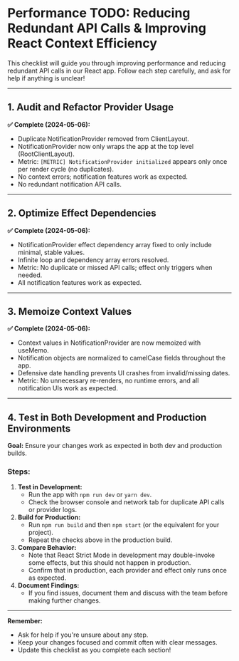 # Performance TODO: Reducing Redundant API Calls & Improving React Context Efficiency

This checklist will guide you through improving performance and reducing redundant API calls in our React app. Follow each step carefully, and ask for help if anything is unclear!

---

## 1. Audit and Refactor Provider Usage

**✅ Complete (2024-05-06):**
- Duplicate NotificationProvider removed from ClientLayout.
- NotificationProvider now only wraps the app at the top level (RootClientLayout).
- Metric: `[METRIC] NotificationProvider initialized` appears only once per render cycle (no duplicates).
- No context errors; notification features work as expected.
- No redundant notification API calls.

---

## 2. Optimize Effect Dependencies

**✅ Complete (2024-05-06):**
- NotificationProvider effect dependency array fixed to only include minimal, stable values.
- Infinite loop and dependency array errors resolved.
- Metric: No duplicate or missed API calls; effect only triggers when needed.
- All notification features work as expected.

---

## 3. Memoize Context Values

**✅ Complete (2024-05-06):**
- Context values in NotificationProvider are now memoized with useMemo.
- Notification objects are normalized to camelCase fields throughout the app.
- Defensive date handling prevents UI crashes from invalid/missing dates.
- Metric: No unnecessary re-renders, no runtime errors, and all notification UIs work as expected.

---

## 4. Test in Both Development and Production Environments

**Goal:** Ensure your changes work as expected in both dev and production builds.

### Steps:
1. **Test in Development:**
   - Run the app with `npm run dev` or `yarn dev`.
   - Check the browser console and network tab for duplicate API calls or provider logs.
2. **Build for Production:**
   - Run `npm run build` and then `npm start` (or the equivalent for your project).
   - Repeat the checks above in the production build.
3. **Compare Behavior:**
   - Note that React Strict Mode in development may double-invoke some effects, but this should not happen in production.
   - Confirm that in production, each provider and effect only runs once as expected.
4. **Document Findings:**
   - If you find issues, document them and discuss with the team before making further changes.

---

**Remember:**
- Ask for help if you're unsure about any step.
- Keep your changes focused and commit often with clear messages.
- Update this checklist as you complete each section! 